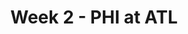 ---
layout: game
title: Week 2 - PHI at ATL
season: 2011
game_id: 2011_02_PHI_ATL
away_team: PHI
home_team: ATL
---